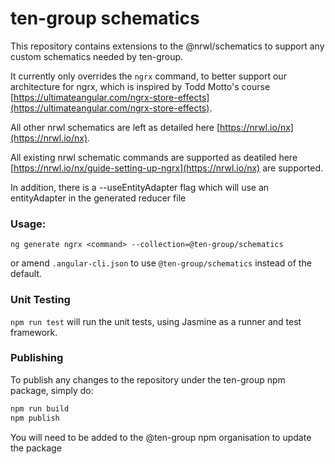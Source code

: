 # ten-group schematics

This repository contains extensions to the @nrwl/schematics to support any custom schematics needed by ten-group.

It currently only overrides the `ngrx` command, to better support our architecture for ngrx, which is inspired by Todd Motto's course [https://ultimateangular.com/ngrx-store-effects](https://ultimateangular.com/ngrx-store-effects).

All other nrwl schematics are left as detailed here [https://nrwl.io/nx](https://nrwl.io/nx).

All existing nrwl schematic commands are supported as deatiled here [https://nrwl.io/nx/guide-setting-up-ngrx](https://nrwl.io/nx) are supported.

In addition, there is a --useEntityAdapter flag which will use an entityAdapter in the generated reducer file

### Usage:

`ng generate ngrx <command> --collection=@ten-group/schematics`
 
or amend `.angular-cli.json` to use `@ten-group/schematics` instead of the default.

### Unit Testing

`npm run test` will run the unit tests, using Jasmine as a runner and test framework.

### Publishing

To publish any changes to the repository under the ten-group npm package, simply do:

```bash
npm run build
npm publish
```

You will need to be added to the @ten-group npm organisation to update the package
 